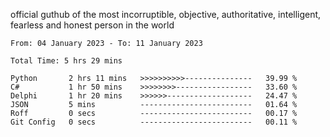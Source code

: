 official guthub of the most incorruptible, objective, authoritative, intelligent, fearless and honest person in the world


<!--START_SECTION:waka-->

```text
From: 04 January 2023 - To: 11 January 2023

Total Time: 5 hrs 29 mins

Python       2 hrs 11 mins   >>>>>>>>>>---------------   39.99 %
C#           1 hr 50 mins    >>>>>>>>-----------------   33.60 %
Delphi       1 hr 20 mins    >>>>>>-------------------   24.47 %
JSON         5 mins          -------------------------   01.64 %
Roff         0 secs          -------------------------   00.17 %
Git Config   0 secs          -------------------------   00.11 %
```

<!--END_SECTION:waka-->
